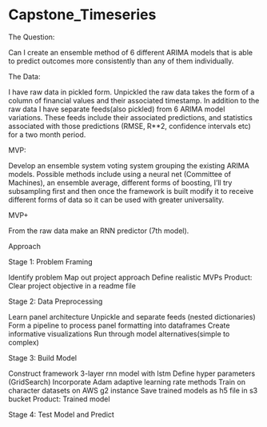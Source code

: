 # Capstone_Timeseries


The Question: 

Can I create an ensemble method of 6 different ARIMA models that is able to predict outcomes  more consistently than any of them individually.

The Data: 

I have raw data in pickled form. Unpickled the raw data takes the form of a column of financial values and their associated timestamp. In addition to the raw data I have separate feeds(also pickled) from 6 ARIMA model variations.  These feeds include their associated predictions, and statistics associated with those predictions (RMSE, R**2, confidence intervals etc) for a two month period.

MVP: 

Develop an ensemble system voting system grouping the existing ARIMA models. Possible methods include using a neural net (Committee of Machines), an ensemble average, different forms of boosting, I’ll try subsampling first and then once the framework is built modify it to receive different forms of data so it can be used with greater universality.

MVP+  

From the raw data make an RNN predictor (7th model).

Approach

Stage 1: Problem Framing

Identify problem
Map out project approach
Define realistic MVPs
Product: Clear project objective in a readme file

Stage 2: Data Preprocessing

Learn panel architecture
Unpickle and separate feeds (nested dictionaries)
Form a pipeline to process panel formatting into dataframes
Create informative visualizations
Run through model alternatives(simple to complex)

Stage 3: Build Model

Construct framework 3-layer rnn model with lstm
Define hyper parameters (GridSearch)
Incorporate Adam adaptive learning rate methods
Train on character datasets on AWS g2 instance
Save trained models as h5 file in s3 bucket
Product: Trained model

Stage 4: Test Model and Predict
